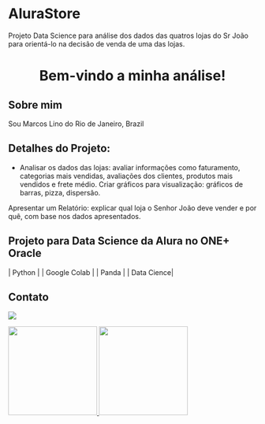 # AluraStore
Projeto Data Science para análise dos dados das quatros lojas do Sr João para orientá-lo na decisão de venda de uma das lojas. 
<h1 align="center"> Bem-vindo a minha análise!
 
 ## Sobre mim
 Sou Marcos Lino do Rio de Janeiro, Brazil

</div>
 
## Detalhes do Projeto:
- Analisar os dados das lojas:
avaliar informações como faturamento, categorias mais vendidas, avaliações dos clientes, produtos mais vendidos e frete médio.
Criar gráficos para visualização:
gráficos de barras, pizza, dispersão.

Apresentar um Relatório:
explicar qual loja o Senhor João deve vender e por quê, com base nos dados apresentados.

## Projeto para Data Science da Alura no ONE+ Oracle
| Python   |
| Google Colab     |
| Panda     |
| Data Cience|

## Contato
<a href="https://www.linkedin.com/in/marcoslinoti" target="_blank"><img loading="lazy" src="https://img.shields.io/badge/-LinkedIn-%230077B5?style=for-the-badge&logo=linkedin&logoColor=white" target="_blank"></a>   
</div>

<div>
<a href="https://github.com/linomar31">
<img loading="lazy" height="180em" src="https://github-readme-stats.vercel.app/api/top-langs/?username=linomar31&layout=compact&langs_count=7&theme=dracula"/>
<img loading="lazy" height="180em" src="https://github-readme-stats.vercel.app/api?username=linomar31&show_icons=true&theme=dracula&include_all_commits=true&count_private=true"/>
</div>
